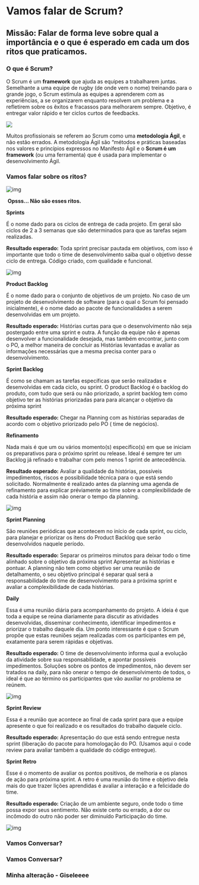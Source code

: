 # **Vamos falar de Scrum?**

## **Missão: Falar de forma leve sobre qual a importância e o que é esperado em cada um dos ritos que praticamos.**

### O que é Scrum?

O Scrum é um **framework** que ajuda as equipes a trabalharem juntas. Semelhante a uma equipe de rugby (de onde vem o nome) treinando para o grande jogo, o Scrum estimula as equipes a aprenderem com as experiências, a se organizarem enquanto resolvem um problema e a refletirem sobre os êxitos e fracassos para melhorarem sempre. Objetivo, é entregar valor rápido e ter ciclos curtos de feedbacks.

<img  center src = https://lh4.googleusercontent.com/QX5Lb7Uzqoes4XIxdQNYTYbdP0n351UIvz31YIwNa-R75tj_Mimg9wqzEwTWXwfZZjXgr5_zjAEu6VOz1yiEbPeKHeQaOgqoxB039gCvq89xI1HpYFANJUe91wIIs08sT6YnZBAH6aN3--I>

Muitos profissionais se referem ao Scrum como uma **metodologia Ágil**, e não estão errados. A metodologia Ágil são “métodos e práticas baseadas nos valores e princípios expressos no Manifesto Ágil e o **Scrum é um framework** (ou uma ferramenta) que é usada para implementar o desenvolvimento Ágil.

### **Vamos falar sobre os ritos?**

![img](https://lh6.googleusercontent.com/LzL6uLZdMcrPcWt1g7lp_Q0ds4vuPcaBhkoMabJxlN5s27ZEQ9c3AV9RRi-phzuOHmyKSKenIaqpxaBnEbLxIe5ynjewkb6r7d92STL9Hu2cki38fqrUvviwDE2Gc0_RGngORAG23FlD7Fs)

​ **Opsss… Não são esses ritos.**

**Sprints**

É o nome dado para os ciclos de entrega de cada projeto. Em geral são ciclos de 2 a 3 semanas que são determinados para que as tarefas sejam realizadas.

**Resultado esperado:** Toda sprint precisar pautada em objetivos, com isso é importante que todo o time de desenvolvimento saiba qual o objetivo desse ciclo de entrega. Código criado, com qualidade e funcional.

![img](https://lh3.googleusercontent.com/uzncKZgsYX1nhTtxeKZxDqL8q1cKzIw8FwGuLl6dj0bjuIxQgJPtc3Mmc09aD0bbv98EzyWz0NndV4z9QlYnAMKAxB9s9b7riYCeI7tzvTPdu_E-QQvlq4p5o_pdm3j4OQR91OD2jKDWBVc)

**Product Backlog**

É o nome dado para o conjunto de objetivos de um projeto. No caso de um projeto de desenvolvimento de software (para o qual o Scrum foi pensado inicialmente), é o nome dado ao pacote de funcionalidades a serem desenvolvidas em um projeto.

**Resultado esperado:** Histórias curtas para que o desenvolvimento não seja postergado entre uma sprint e outra. A função da equipe não é apenas desenvolver a funcionalidade desejada, mas também encontrar, junto com o PO, a melhor maneira de concluir as Histórias levantadas e avaliar as informações necessárias que a mesma precisa conter para o desenvolvimento.

**Sprint Backlog**

É como se chamam as tarefas específicas que serão realizadas e desenvolvidas em cada ciclo, ou sprint. O product Backlog é o backlog do produto, com tudo que será ou não priorizado, a sprint backlog tem como objetivo ter as histórias priorizadas para para alcançar o objetivo da próxima sprint

**Resultado esperado:** Chegar na Planning com as histórias separadas de acordo com o objetivo priorizado pelo PO ( time de negócios).

**Refinamento**

Nada mais é que um ou vários momento(s) específico(s) em que se iniciam os preparativos para o próximo sprint ou release. Ideal é sempre ter um Backlog já refinado e trabalhar com pelo menos 1 sprint de antecedência.

**Resultado esperado:** Avaliar a qualidade da histórias, possíveis impedimentos, riscos e possibilidade técnica para o que está sendo solicitado. Normalmente é realizado antes da planning uma agenda de refinamento para explicar préviamente ao time sobre a complexibilidade de cada história e assim não onerar o tempo da planning.

![img](https://lh6.googleusercontent.com/RN4-kAI2uj_5w1FEjNB-YiBG2QCzeHsNEtQtmlmIcrMqd7EjahlgFN45277wnuqQiX8p1vAOt-q2O1aqWfHe_JRQzaoxV0fK0Hze64u6icGxCRozz7ba1XTR7M7jBBZO4Z4-j70wFCzISts)

**Sprint Planning**

São reuniões periódicas que acontecem no início de cada sprint, ou ciclo, para planejar e priorizar os itens do Product Backlog que serão desenvolvidos naquele período.

**Resultado esperado:** Separar os primeiros minutos para deixar todo o time alinhado sobre o objetivo da próxima sprint Apresentar as histórias e pontuar. A planning não tem como objetivo ser uma reunião de detalhamento, o seu objetivo principal é separar qual será a responsabilidade do time de desenvolvimento para a próxima sprint e avaliar a complexibilidade de cada histórias.

**Daily**

Essa é uma reunião diária para acompanhamento do projeto. A ideia é que toda a equipe se reúna diariamente para discutir as atividades desenvolvidas, disseminar conhecimento, identificar impedimentos e priorizar o trabalho daquele dia. Um ponto interessante é que o Scrum propõe que estas reuniões sejam realizadas com os participantes em pé, exatamente para serem rápidas e objetivas.

**Resultado esperado:** O time de desenvolvimento informa qual a evolução da atividade sobre sua responsabilidade, e apontar possíveis impedimentos. Soluções sobre os pontos de impedimentos, não devem ser tratados na daily, para não onerar o tempo de desenvolvimento de todos, o ideal é que ao término os participantes que vão auxiliar no problema se reúnem.

![img](https://lh6.googleusercontent.com/6LrJA9hw98dDt46BAnkorUSOVfx6hkG3kUpMv-buA9khEkfCV8njQieM0eDadVsjNheSocbaxM9wQS132KJzUkiTWEj_0zn3w8O0tDUVwu7VHT_J21485nkMWB1xKjL6YZ7Q-cQRbbdrzHM)

**Sprint Review**

Essa é a reunião que acontece ao final de cada sprint para que a equipe apresente o que foi realizado e os resultados do trabalho daquele ciclo.

**Resultado esperado:** Apresentação do que está sendo entregue nesta sprint (liberação do pacote para homologação do PO. (Usamos aqui o code review para avaliar também a qualidade do código entregue).

**Sprint Retro**

Esse é o momento de avaliar os pontos positivos, de melhoria e os planos de ação para próxima sprint. A retro é uma reunião do time e objetivo dela mais do que trazer lições aprendidas é avaliar a interação e a felicidade do time.

**Resultado esperado:** Criação de um ambiente seguro, onde todo o time possa expor seus sentimento. Não existe certo ou errado, a dor ou incômodo do outro não poder ser diminuído Participação do time.

![img](https://lh5.googleusercontent.com/TIcUJPsQ0oBqvH4pI5GpPSRSinFPLvESxFzRmnG_oOLer1J1ERCNT03Oifw4oGJcfIhnxZtPi9ryzIrEbmwHVMu_iSkBYlcP_oo5qSfePEnGLkfSnIwx6KbqZxT-vDadAkSQ3j0Tjc1YiWU)

### **Vamos Conversar?**

### **Vamos Conversar?**

### Minha alteração - Giseleeee
